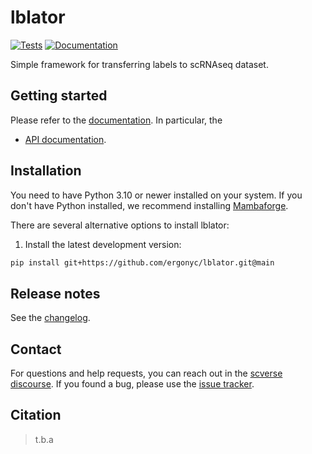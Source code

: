 # lblator

[![Tests][badge-tests]][link-tests]
[![Documentation][badge-docs]][link-docs]

[badge-tests]: https://img.shields.io/github/actions/workflow/status/ergonyc/lblator/test.yaml?branch=main
[link-tests]: https://github.com/ergonyc/lblator/actions/workflows/test.yml
[badge-docs]: https://img.shields.io/readthedocs/lblator

Simple framework for transferring labels to scRNAseq dataset.

## Getting started

Please refer to the [documentation][link-docs]. In particular, the

-   [API documentation][link-api].

## Installation

You need to have Python 3.10 or newer installed on your system. If you don't have
Python installed, we recommend installing [Mambaforge](https://github.com/conda-forge/miniforge#mambaforge).

There are several alternative options to install lblator:

<!--
1) Install the latest release of `lblator` from `PyPI <https://pypi.org/project/lblator/>`_:

```bash
pip install lblator
```
-->

1. Install the latest development version:

```bash
pip install git+https://github.com/ergonyc/lblator.git@main
```

## Release notes

See the [changelog][changelog].

## Contact

For questions and help requests, you can reach out in the [scverse discourse][scverse-discourse].
If you found a bug, please use the [issue tracker][issue-tracker].

## Citation

> t.b.a

[scverse-discourse]: https://discourse.scverse.org/
[issue-tracker]: https://github.com/ergonyc/lblator/issues
[changelog]: https://lblator.readthedocs.io/latest/changelog.html
[link-docs]: https://lblator.readthedocs.io
[link-api]: https://lblator.readthedocs.io/latest/api.html
